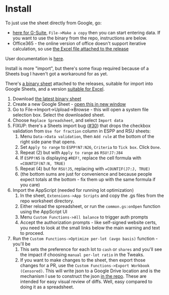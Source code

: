 # Install

To just use the sheet directly from Google, go:

* [here for G-Suite](https://docs.google.com/spreadsheets/d/1aQmg_Bdh5f00mJ0ag-GNZVXL9UIJjujOwpsP2h58ZFE/edit?usp=sharing), `File->Make a copy` then you can start entering data. If you want to use the binary from the repo, instructions are below.
* Office365 - the online version of office doesn't support iterative calculation, so use [the Excel file attached to the release](https://github.com/hickeng/financial/releases/download/v0.1.8/VMW_to_AVGO_ESPP_and_RSU-v0.1.8-github-excel.xlsx)

User documentation is [here](usage.md).

Install is more "import", but there's some fixup required because of a Sheets bug I haven't got a workaround for as yet.

There's [a binary sheet](https://github.com/hickeng/financial/releases/download/v0.1.8/VMW_to_AVGO_ESPP_and_RSU-v0.1.8-github.xlsx) attached to the releases, suitable for import into Google Sheets, and a version [suitable for Excel](https://github.com/hickeng/financial/releases/download/v0.1.8/VMW_to_AVGO_ESPP_and_RSU-v0.1.8-github-excel.xlsx).

1. Download [the latest binary sheet](https://github.com/hickeng/financial/releases/download/v0.1.8/VMW_to_AVGO_ESPP_and_RSU-v0.1.8-github.xlsx)
2. Create a new Google Sheet - [open this in new window](https://docs.google.com/spreadsheets/u/0/create?usp=sheets_home&ths=true)
3. Go to File->Import->Upload->Browse - this will open a system file selection box. Select the downloaded sheet.
4. Choose `Replace Spreadsheet`, and select `Import data`
5. FIXUP: there's a Sheets import bug ([#30](https://github.com/hickeng/financial/issues/30)) that drops the checkbox validation from `Use for fraction` column in ESPP and RSU sheets:
   1. Menu `Data->Data validation`, then `Add rule` at the bottom of the right side pane that opens.
   2. Set `Apply to range` to `ESPP!N7:N26`, `Criteria` to `Tick box`. Click `Done`.
   3. Repeat (2) but with `Apply to range` as `RSU!J7:J84`
   4. If `ESPP!N5` is displaying `#REF!`, replace the cell formula with `=COUNTIF(N7:N, TRUE)`
   5. Repeat (4) but for `RSU!J5`, replacing with `=COUNTIF(J7:J, TRUE)`
   6. (the bottom sums are just for convenience and because people expect totals at the bottom - fix them up with the same formula if you care)
6. Import the AppScript (needed for running lot optimization)
   1. In the sheet, `Extensions->App Scripts` and copy the .gs files from the repo worksheet directory.
   2. Either reload the spreadsheet, or run the `common.gs:onOpen` function using the AppScript UI
   3. Menu `Custom Functions->All balance` to trigger auth prompts
   4. Accept the authorization prompts - like self-signed website certs, you need to look at the small links below the main warning and text to proceed.
7. Run the `Custom Functions->Optimize per-lot (avgo basis)` function - you'll be
   1. This sets the preference for each lot to `cash` or `shares` and you'll see the impact if choosing `manual per-lot ratio` in the Tweaks.
   2. If you want to make changes to the sheet, then export those changes for a PR, use the `Custom Functions->Export Workbook (Censored)`. This will write json to a Google Drive location and is the mechanism I use to construct the json [in the repo](worksheet/). These are intended for easy visual review of diffs. Well, easy compared to doing it as a spreadsheet.